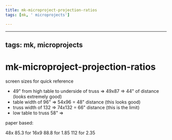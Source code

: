 ```yaml
---
title: mk-microproject-projection-ratios
tags: [mk, ' microprojects']

---
```


---
tags: mk, microprojects
---

# mk-microproject-projection-ratios

screen sizes for quick reference
- 49" from high table to underside of truss => 49x87 => 44" of distance (looks extremely good)
- table width of 96" => 54x96 = 48" distance (this looks good)
- truss width of 132 => 74x132 = 66" distance (this is the limit)
- low table to truss 58" => 

paper based:

48x 85.3 for 16x9
88.8 for 1.85
112 for 2.35
